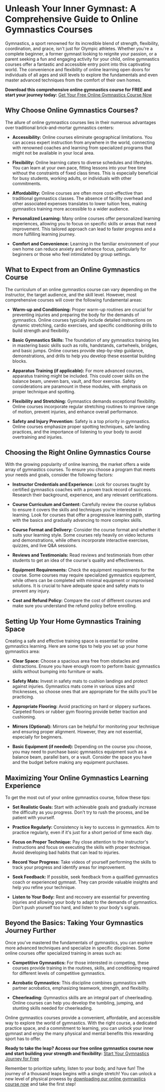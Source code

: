 # Unleash Your Inner Gymnast: A Comprehensive Guide to Online Gymnastics Courses

Gymnastics, a sport renowned for its incredible blend of strength, flexibility, coordination, and grace, isn't just for Olympic athletes. Whether you're a complete beginner, a former gymnast looking to reignite your passion, or a parent seeking a fun and engaging activity for your child, online gymnastics courses offer a fantastic and accessible entry point into this captivating world. The convenience and flexibility of online learning open doors for individuals of all ages and skill levels to explore the fundamentals and even master advanced techniques from the comfort of their own homes.

**Download this comprehensive online gymnastics course for FREE and start your journey today:** [Get Your Free Online Gymnastics Course Now](https://udemywork.com/online-gymnastics-course)

## Why Choose Online Gymnastics Courses?

The allure of online gymnastics courses lies in their numerous advantages over traditional brick-and-mortar gymnastics centers:

*   **Accessibility:** Online courses eliminate geographical limitations. You can access expert instruction from anywhere in the world, connecting with renowned coaches and learning from specialized programs that might not be available in your local area.

*   **Flexibility:** Online learning caters to diverse schedules and lifestyles. You can learn at your own pace, fitting lessons into your free time without the constraints of fixed class times. This is especially beneficial for busy students, working adults, or individuals with other commitments.

*   **Affordability:** Online courses are often more cost-effective than traditional gymnastics classes. The absence of facility overhead and other associated expenses translates to lower tuition fees, making gymnastics training more accessible to a wider audience.

*   **Personalized Learning:** Many online courses offer personalized learning experiences, allowing you to focus on specific skills or areas that need improvement. This tailored approach can lead to faster progress and a more fulfilling learning journey.

*   **Comfort and Convenience:** Learning in the familiar environment of your own home can reduce anxiety and enhance focus, particularly for beginners or those who feel intimidated by group settings.

## What to Expect from an Online Gymnastics Course

The curriculum of an online gymnastics course can vary depending on the instructor, the target audience, and the skill level. However, most comprehensive courses will cover the following fundamental areas:

*   **Warm-up and Conditioning:**  Proper warm-up routines are crucial for preventing injuries and preparing the body for the demands of gymnastics. Online courses typically include detailed instructions on dynamic stretching, cardio exercises, and specific conditioning drills to build strength and flexibility.

*   **Basic Gymnastics Skills:** The foundation of any gymnastics training lies in mastering basic skills such as rolls, handstands, cartwheels, bridges, and basic jumps. Online courses provide step-by-step guidance, demonstrations, and drills to help you develop these essential building blocks.

*   **Apparatus Training (if applicable):** For more advanced courses, apparatus training might be included. This could cover skills on the balance beam, uneven bars, vault, and floor exercise.  Safety considerations are paramount in these modules, with emphasis on proper technique and spotting.

*   **Flexibility and Stretching:** Gymnastics demands exceptional flexibility. Online courses incorporate regular stretching routines to improve range of motion, prevent injuries, and enhance overall performance.

*   **Safety and Injury Prevention:** Safety is a top priority in gymnastics. Online courses emphasize proper spotting techniques, safe landing practices, and the importance of listening to your body to avoid overtraining and injuries.

## Choosing the Right Online Gymnastics Course

With the growing popularity of online learning, the market offers a wide array of gymnastics courses. To ensure you choose a program that meets your needs and goals, consider the following factors:

*   **Instructor Credentials and Experience:** Look for courses taught by certified gymnastics coaches with a proven track record of success.  Research their background, experience, and any relevant certifications.

*   **Course Curriculum and Content:** Carefully review the course syllabus to ensure it covers the skills and techniques you're interested in learning. Look for courses that offer a progressive learning path, starting with the basics and gradually advancing to more complex skills.

*   **Course Format and Delivery:**  Consider the course format and whether it suits your learning style. Some courses rely heavily on video lectures and demonstrations, while others incorporate interactive exercises, quizzes, and live Q&A sessions.

*   **Reviews and Testimonials:** Read reviews and testimonials from other students to get an idea of the course's quality and effectiveness.

*   **Equipment Requirements:**  Check the equipment requirements for the course.  Some courses may require specialized gymnastics equipment, while others can be completed with minimal equipment or improvised solutions. It is crucial to have adequate space and safety mats to prevent any injury.

*   **Cost and Refund Policy:** Compare the cost of different courses and make sure you understand the refund policy before enrolling.

## Setting Up Your Home Gymnastics Training Space

Creating a safe and effective training space is essential for online gymnastics learning. Here are some tips to help you set up your home gymnastics area:

*   **Clear Space:**  Choose a spacious area free from obstacles and distractions. Ensure you have enough room to perform basic gymnastics skills without bumping into furniture or walls.

*   **Safety Mats:**  Invest in safety mats to cushion landings and protect against injuries. Gymnastics mats come in various sizes and thicknesses, so choose ones that are appropriate for the skills you'll be practicing.

*   **Appropriate Flooring:**  Avoid practicing on hard or slippery surfaces. Carpeted floors or rubber gym flooring provide better traction and cushioning.

*   **Mirrors (Optional):**  Mirrors can be helpful for monitoring your technique and ensuring proper alignment. However, they are not essential, especially for beginners.

*   **Basic Equipment (if needed):**  Depending on the course you choose, you may need to purchase basic gymnastics equipment such as a balance beam, parallel bars, or a vault. Consider the space you have and the budget before making any equipment purchases.

## Maximizing Your Online Gymnastics Learning Experience

To get the most out of your online gymnastics course, follow these tips:

*   **Set Realistic Goals:**  Start with achievable goals and gradually increase the difficulty as you progress. Don't try to rush the process, and be patient with yourself.

*   **Practice Regularly:**  Consistency is key to success in gymnastics. Aim to practice regularly, even if it's just for a short period of time each day.

*   **Focus on Proper Technique:**  Pay close attention to the instructor's instructions and focus on executing the skills with proper technique. Avoid developing bad habits that can lead to injuries.

*   **Record Your Progress:**  Take videos of yourself performing the skills to track your progress and identify areas for improvement.

*   **Seek Feedback:**  If possible, seek feedback from a qualified gymnastics coach or experienced gymnast. They can provide valuable insights and help you refine your technique.

*   **Listen to Your Body:**  Rest and recovery are essential for preventing injuries and allowing your body to adapt to the demands of gymnastics. Don't push yourself too hard, and listen to your body's signals.

## Beyond the Basics: Taking Your Gymnastics Journey Further

Once you've mastered the fundamentals of gymnastics, you can explore more advanced techniques and specialize in specific disciplines. Some online courses offer specialized training in areas such as:

*   **Competitive Gymnastics:** For those interested in competing, these courses provide training in the routines, skills, and conditioning required for different levels of competitive gymnastics.

*   **Acrobatic Gymnastics:** This discipline combines gymnastics with partner acrobatics, emphasizing teamwork, strength, and flexibility.

*   **Cheerleading:** Gymnastics skills are an integral part of cheerleading. Online courses can help you develop the tumbling, jumping, and stunting skills needed for cheerleading.

Online gymnastics courses provide a convenient, affordable, and accessible way to explore the world of gymnastics. With the right course, a dedicated practice space, and a commitment to learning, you can unlock your inner gymnast and enjoy the many physical and mental benefits this rewarding sport has to offer.

**Ready to take the leap? Access our free online gymnastics course now and start building your strength and flexibility:** [Start Your Gymnastics Journey for Free](https://udemywork.com/online-gymnastics-course)

Remember to prioritize safety, listen to your body, and have fun! The journey of a thousand leaps begins with a single stretch! You can unlock a new level of physical prowess by [downloading our online gymnastics course now](https://udemywork.com/online-gymnastics-course) and take the first step!
